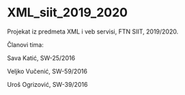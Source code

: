 # XML_siit_2019_2020
Projekat iz predmeta XML i veb servisi, FTN SIIT, 2019/2020.

Članovi tima:

Sava Katić, SW-25/2016

Veljko Vučenić, SW-59/2016

Uroš Ogrizović, SW-39/2016
